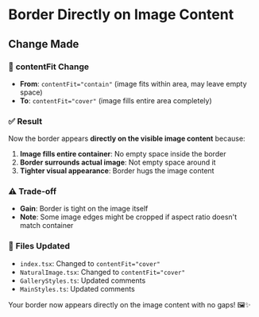 # Border Directly on Image Content

## Change Made

### 🎯 **contentFit Change**

- **From**: `contentFit="contain"` (image fits within area, may leave empty space)
- **To**: `contentFit="cover"` (image fills entire area completely)

### ✅ **Result**

Now the border appears **directly on the visible image content** because:

1. **Image fills entire container**: No empty space inside the border
2. **Border surrounds actual image**: Not empty space around it
3. **Tighter visual appearance**: Border hugs the image content

### ⚠️ **Trade-off**

- **Gain**: Border is tight on the image itself
- **Note**: Some image edges might be cropped if aspect ratio doesn't match container

### 🔧 **Files Updated**

- `index.tsx`: Changed to `contentFit="cover"`
- `NaturalImage.tsx`: Changed to `contentFit="cover"`
- `GalleryStyles.ts`: Updated comments
- `MainStyles.ts`: Updated comments

Your border now appears directly on the image content with no gaps! 🖼️✨

